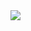 <img align="right" src="https://github-readme-stats.vercel.app/api?username=jayus0821&count_private=true&show_icons=true&hide=prs&theme=radical" />


